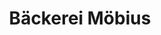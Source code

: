 ---
title: "Bäckerei Möbius"
url: /zwickau/baeckerei-moebius-reichenbacher-strasse/
shop: Bäckerei
---